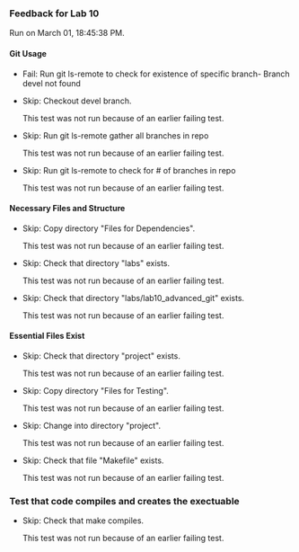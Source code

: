 ### Feedback for Lab 10

Run on March 01, 18:45:38 PM.


#### Git Usage

+ Fail: Run git ls-remote to check for existence of specific branch- Branch devel not found

+ Skip: Checkout devel branch.

  This test was not run because of an earlier failing test.

+ Skip: Run git ls-remote gather all branches in repo

  This test was not run because of an earlier failing test.

+ Skip: Run git ls-remote to check for # of branches in repo

  This test was not run because of an earlier failing test.


#### Necessary Files and Structure

+ Skip: Copy directory "Files for Dependencies".

  This test was not run because of an earlier failing test.

+ Skip: Check that directory "labs" exists.

  This test was not run because of an earlier failing test.

+ Skip: Check that directory "labs/lab10_advanced_git" exists.

  This test was not run because of an earlier failing test.


#### Essential Files Exist

+ Skip: Check that directory "project" exists.

  This test was not run because of an earlier failing test.

+ Skip: Copy directory "Files for Testing".

  This test was not run because of an earlier failing test.

+ Skip: Change into directory "project".

  This test was not run because of an earlier failing test.

+ Skip: Check that file "Makefile" exists.

  This test was not run because of an earlier failing test.


### Test that code compiles and creates the exectuable

+ Skip: Check that make compiles.

  This test was not run because of an earlier failing test.

